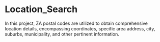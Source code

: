 # Location_Search
In this project, ZA postal codes are utilized to obtain comprehensive location details, encompassing coordinates, specific area address, city, suburbs, municipality, and other pertinent information.
